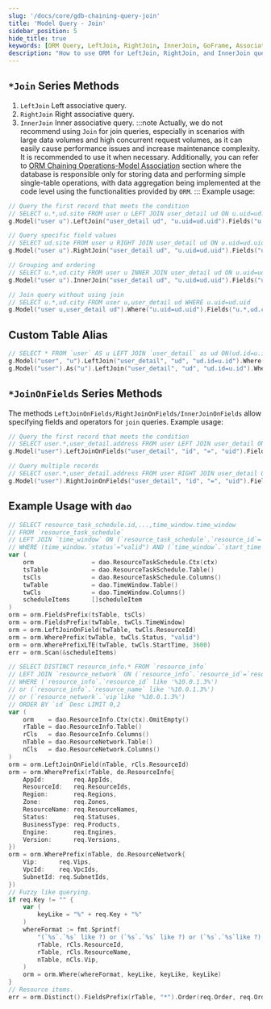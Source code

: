 ```yaml
---
slug: '/docs/core/gdb-chaining-query-join'
title: 'Model Query - Join'
sidebar_position: 5
hide_title: true
keywords: [ORM Query, LeftJoin, RightJoin, InnerJoin, GoFrame, Associated Query, Table Alias, Field Operator, Join Query, Data Aggregation]
description: "How to use ORM for LeftJoin, RightJoin, and InnerJoin queries in the GoFrame framework, including different associated query methods and their application scenarios. The article emphasizes caution in using Join operations in scenarios with large data volume and high concurrency, recommending code-based data aggregation. It also provides examples of join queries using custom table aliases and field operators, along with specific usage methods combined with dao."
---
```


## `*Join` Series Methods

1. `LeftJoin` Left associative query.
2. `RightJoin` Right associative query.
3. `InnerJoin` Inner associative query.
:::note
Actually, we do not recommend using `Join` for join queries, especially in scenarios with large data volumes and high concurrent request volumes, as it can easily cause performance issues and increase maintenance complexity. It is recommended to use it when necessary.
Additionally, you can refer to 
[ORM Chaining Operations-Model Association](../ORM%E9%93%BE%E5%BC%8F%E6%93%8D%E4%BD%9C-%E6%A8%A1%E5%9E%8B%E5%85%B3%E8%81%94/%E6%A8%A1%E5%9E%8B%E5%85%B3%E8%81%94-%E5%8A%A8%E6%80%81%E5%85%B3%E8%81%94-ScanList.md) 
section where the database is responsible only for storing data and performing simple single-table operations, with data aggregation being implemented at the code level using the functionalities provided by `ORM`.
:::
Example usage:

```go
// Query the first record that meets the condition
// SELECT u.*,ud.site FROM user u LEFT JOIN user_detail ud ON u.uid=ud.uid WHERE u.uid=1 LIMIT 1
g.Model("user u").LeftJoin("user_detail ud", "u.uid=ud.uid").Fields("u.*,ud.site").Where("u.uid", 1).One()

// Query specific field values
// SELECT ud.site FROM user u RIGHT JOIN user_detail ud ON u.uid=ud.uid WHERE u.uid=1 LIMIT 1
g.Model("user u").RightJoin("user_detail ud", "u.uid=ud.uid").Fields("ud.site").Where("u.uid", 1).Value()

// Grouping and ordering
// SELECT u.*,ud.city FROM user u INNER JOIN user_detail ud ON u.uid=ud.uid GROUP BY city ORDER BY register_time asc
g.Model("user u").InnerJoin("user_detail ud", "u.uid=ud.uid").Fields("u.*,ud.city").Group("city").Order("register_time asc").All()

// Join query without using join
// SELECT u.*,ud.city FROM user u,user_detail ud WHERE u.uid=ud.uid
g.Model("user u,user_detail ud").Where("u.uid=ud.uid").Fields("u.*,ud.city").All()
```

## Custom Table Alias

```go
// SELECT * FROM `user` AS u LEFT JOIN `user_detail` as ud ON(ud.id=u.id) WHERE u.id=1 LIMIT 1
g.Model("user", "u").LeftJoin("user_detail", "ud", "ud.id=u.id").Where("u.id", 1).One()
g.Model("user").As("u").LeftJoin("user_detail", "ud", "ud.id=u.id").Where("u.id", 1).One()
```

## `*JoinOnFields` Series Methods

The methods `LeftJoinOnFields/RightJoinOnFields/InnerJoinOnFields` allow specifying fields and operators for `join` queries. Example usage:

```go
// Query the first record that meets the condition
// SELECT user.*,user_detail.address FROM user LEFT JOIN user_detail ON (user.id = user_detail.uid) WHERE user.id=1 LIMIT 1
g.Model("user").LeftJoinOnFields("user_detail", "id", "=", "uid").Fields("user.*,user_detail.address").Where("id", 1).One()

// Query multiple records
// SELECT user.*,user_detail.address FROM user RIGHT JOIN user_detail ON (user.id = user_detail.uid)
g.Model("user").RightJoinOnFields("user_detail", "id", "=", "uid").Fields("user.*,user_detail.address").All()
```

## Example Usage with `dao`

```go
// SELECT resource_task_schedule.id,...,time_window.time_window
// FROM `resource_task_schedule`
// LEFT JOIN `time_window` ON (`resource_task_schedule`.`resource_id`=`time_window`.`resource_id`)
// WHERE (time_window.`status`="valid") AND (`time_window`.`start_time` <= 3600)
var (
    orm                = dao.ResourceTaskSchedule.Ctx(ctx)
    tsTable            = dao.ResourceTaskSchedule.Table()
    tsCls              = dao.ResourceTaskSchedule.Columns()
    twTable            = dao.TimeWindow.Table()
    twCls              = dao.TimeWindow.Columns()
    scheduleItems      []scheduleItem
)
orm = orm.FieldsPrefix(tsTable, tsCls)
orm = orm.FieldsPrefix(twTable, twCls.TimeWindow)
orm = orm.LeftJoinOnField(twTable, twCls.ResourceId)
orm = orm.WherePrefix(twTable, twCls.Status, "valid")
orm = orm.WherePrefixLTE(twTable, twCls.StartTime, 3600)
err = orm.Scan(&scheduleItems)
```

```go
// SELECT DISTINCT resource_info.* FROM `resource_info`
// LEFT JOIN `resource_network` ON (`resource_info`.`resource_id`=`resource_network`.`resource_id`)
// WHERE (`resource_info`.`resource_id` like '%10.0.1.3%')
// or (`resource_info`.`resource_name` like '%10.0.1.3%')
// or (`resource_network`.`vip`like '%10.0.1.3%')
// ORDER BY `id` Desc LIMIT 0,2
var (
    orm    = dao.ResourceInfo.Ctx(ctx).OmitEmpty()
    rTable = dao.ResourceInfo.Table()
    rCls   = dao.ResourceInfo.Columns()
    nTable = dao.ResourceNetwork.Table()
    nCls   = dao.ResourceNetwork.Columns()
)
orm = orm.LeftJoinOnField(nTable, rCls.ResourceId)
orm = orm.WherePrefix(rTable, do.ResourceInfo{
    AppId:        req.AppIds,
    ResourceId:   req.ResourceIds,
    Region:       req.Regions,
    Zone:         req.Zones,
    ResourceName: req.ResourceNames,
    Status:       req.Statuses,
    BusinessType: req.Products,
    Engine:       req.Engines,
    Version:      req.Versions,
})
orm = orm.WherePrefix(nTable, do.ResourceNetwork{
    Vip:      req.Vips,
    VpcId:    req.VpcIds,
    SubnetId: req.SubnetIds,
})
// Fuzzy like querying.
if req.Key != "" {
    var (
        keyLike = "%" + req.Key + "%"
    )
    whereFormat := fmt.Sprintf(
        "(`%s`.`%s` like ?) or (`%s`.`%s` like ?) or (`%s`.`%s`like ?) ",
        rTable, rCls.ResourceId,
        rTable, rCls.ResourceName,
        nTable, nCls.Vip,
    )
    orm = orm.Where(whereFormat, keyLike, keyLike, keyLike)
}
// Resource items.
err = orm.Distinct().FieldsPrefix(rTable, "*").Order(req.Order, req.OrderDirection).Limit(req.Offset, req.Limit).Scan(&res.Items)
```